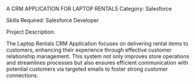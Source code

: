 A CRM APPLICATION FOR LAPTOP RENTALS Category: Salesforce

Skills Required: Salesforce Developer

Project Description:

The Laptop Rentals CRM Application focuses on delivering rental items to customers, enhancing their experience through effective customer relationship management. This system not only improves store operations and streamlines processes but also ensures efficient communication with potential customers via targeted emails to foster strong customer connections.
